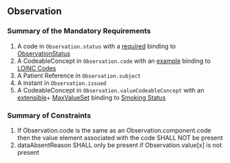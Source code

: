 ## Observation

### Summary of the Mandatory Requirements
1.  A  code  in `Observation.status`
with a [required](http://hl7.org/fhir/R4/terminologies.html#required)
 binding to [ObservationStatus](http://hl7.org/fhir/ValueSet/observation-status)
1.  A  CodeableConcept  in `Observation.code`
with an [example](http://hl7.org/fhir/R4/terminologies.html#example)
 binding to [LOINC Codes](http://hl7.org/fhir/ValueSet/observation-codes)
1.  A Patient Reference  in `Observation.subject`
1.  A  instant  in `Observation.issued`
1.  A  CodeableConcept  in `Observation.valueCodeableConcept`
with an [extensible](http://hl7.org/fhir/R4/terminologies.html#extensible)\+ [MaxValueSet](general-guidance.html#max-binding)
 binding to [Smoking Status](http://hl7.org/fhir/us/core/ValueSet/us-core-observation-ccdasmokingstatus)

### Summary of Constraints
1. If Observation.code is the same as an Observation.component.code then the value element associated with the code SHALL NOT be present
1. dataAbsentReason SHALL only be present if Observation.value[x] is not present